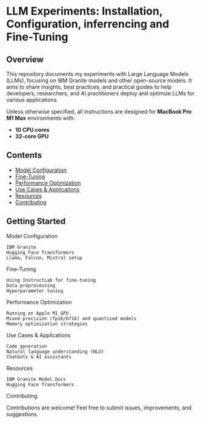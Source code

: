 # LLM Experiments: Installation, Configuration, inferrencing and Fine-Tuning  

## Overview  
This repository documents my experiments with Large Language Models (LLMs), focusing on IBM Granite models and other open-source models. It aims to share insights, best practices, and practical guides to help developers, researchers, and AI practitioners deploy and optimize LLMs for various applications.  

Unless otherwise specified, all instructions are designed for **MacBook Pro M1 Max** environments with:  
- **10 CPU cores**  
- **32-core GPU**  

## Contents  
- [Model Configuration](#model-configuration)  
- [Fine-Tuning](#fine-tuning)  
- [Performance Optimization](#performance-optimization)  
- [Use Cases & Applications](#use-cases--applications)  
- [Resources](#resources)  
- [Contributing](#contributing)  

## Getting Started  

Model Configuration

    IBM Granite
    Hugging Face Transformers
    Llama, Falcon, Mistral setup

Fine-Tuning

    Using InstructLab for fine-tuning 
    Data preprocessing
    Hyperparameter tuning

Performance Optimization

    Running on Apple M1 GPU
    Mixed precision (fp16/bf16) and quantized models
    Memory optimization strategies

Use Cases & Applications

    Code generation
    Natural language understanding (NLU)
    Chatbots & AI assistants

Resources

    IBM Granite Model Docs
    Hugging Face Transformers

Contributing

Contributions are welcome! Feel free to submit issues, improvements, and suggestions.
